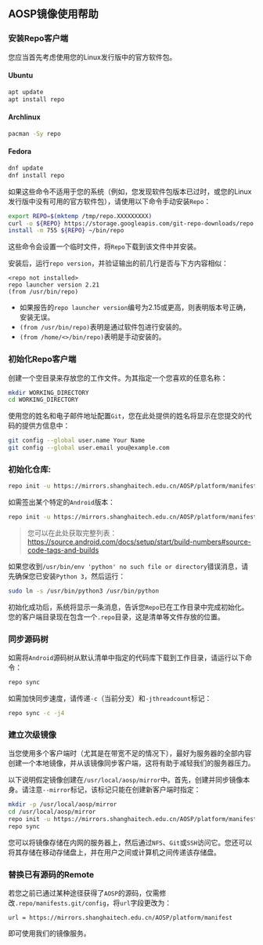 ## AOSP镜像使用帮助

### 安装Repo客户端

您应当首先考虑使用您的Linux发行版中的官方软件包。

#### Ubuntu

```bash
apt update
apt install repo
```

#### Archlinux

```bash
pacman -Sy repo
```

#### Fedora

```bash
dnf update
dnf install repo
```

如果这些命令不适用于您的系统（例如，您发现软件包版本已过时，或您的Linux发行版中没有可用的官方软件包），请使用以下命令手动安装`Repo`：

```bash
export REPO=$(mktemp /tmp/repo.XXXXXXXXX)
curl -o ${REPO} https://storage.googleapis.com/git-repo-downloads/repo
install -m 755 ${REPO} ~/bin/repo
```

这些命令会设置一个临时文件，将`Repo`下载到该文件中并安装。

安装后，运行`repo version`，并验证输出的前几行是否与下方内容相似：

```
<repo not installed>
repo launcher version 2.21
(from /usr/bin/repo)
```

- 如果报告的`repo launcher version`编号为2.15或更高，则表明版本号正确，安装无误。
- `(from /usr/bin/repo)`表明是通过软件包进行安装的。
- `(from /home/<>/bin/repo)`表明是手动安装的。

### 初始化Repo客户端

创建一个空目录来存放您的工作文件。为其指定一个您喜欢的任意名称：

```bash
mkdir WORKING_DIRECTORY
cd WORKING_DIRECTORY
```

使用您的姓名和电子邮件地址配置`Git`，您在此处提供的姓名将显示在您提交的代码的提供方信息中：

```bash
git config --global user.name Your Name
git config --global user.email you@example.com
```

### 初始化仓库:

```bash
repo init -u https://mirrors.shanghaitech.edu.cn/AOSP/platform/manifest.git
```

如需签出某个特定的`Android`版本：

```bash
repo init -u https://mirrors.shanghaitech.edu.cn/AOSP/platform/manifest.git -b android-13.0.0_r3
```

> 您可以在此处获取完整列表：<https://source.android.com/docs/setup/start/build-numbers#source-code-tags-and-builds>

如果您收到`/usr/bin/env 'python' no such file or directory`错误消息，请先确保您已安装`Python 3`，然后运行：

```bash
sudo ln -s /usr/bin/python3 /usr/bin/python
```

初始化成功后，系统将显示一条消息，告诉您`Repo`已在工作目录中完成初始化。您的客户端目录现在包含一个`.repo`目录，这是清单等文件存放的位置。

### 同步源码树

如需将`Android`源码树从默认清单中指定的代码库下载到工作目录，请运行以下命令：

```bash
repo sync
```

如需加快同步速度，请传递`-c`（当前分支）和`-jthreadcount`标记：

```bash
repo sync -c -j4
```

### 建立次级镜像

当您使用多个客户端时（尤其是在带宽不足的情况下），最好为服务器的全部内容创建一个本地镜像，并从该镜像同步客户端，这将有助于减轻我们的服务器压力。

以下说明假定镜像创建在`/usr/local/aosp/mirror`中。首先，创建并同步镜像本身。请注意`--mirror`标记，该标记只能在创建新客户端时指定：

```bash
mkdir -p /usr/local/aosp/mirror
cd /usr/local/aosp/mirror
repo init -u https://mirrors.shanghaitech.edu.cn/AOSP/platform/manifest.git --mirror
repo sync
```

您可以将镜像存储在内网的服务器上，然后通过`NFS`、`Git`或`SSH`访问它。您还可以将其存储在移动存储盘上，并在用户之间或计算机之间传递该存储盘。

### 替换已有源码的Remote

若您之前已通过某种途径获得了`AOSP`的源码，仅需修改`.repo/manifests.git/config`，将`url`字段更改为：

```
url = https://mirrors.shanghaitech.edu.cn/AOSP/platform/manifest
```

即可使用我们的镜像服务。